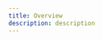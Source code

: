 ```yaml
---
title: Overview
description: description
---
```


<inline-fragment platform="js" src="~/lib/pubsub/fragments/js/overview.md"></inline-fragment>
